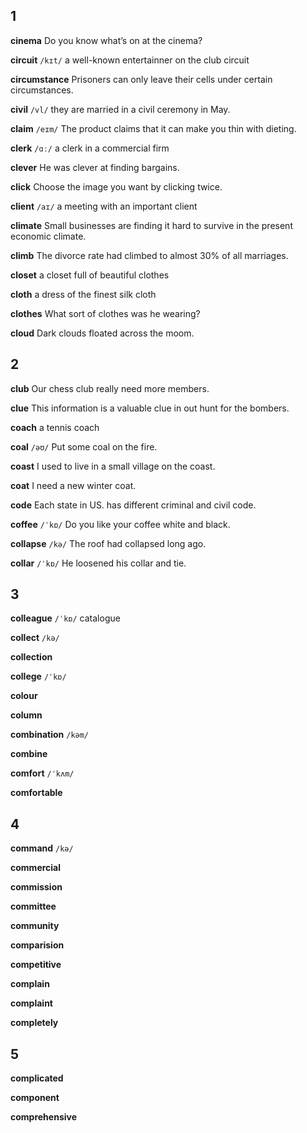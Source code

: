 ## 1
**cinema**
Do you know what’s on at the cinema?

**circuit**
`/kɪt/`
a well-known entertainner on the club circuit

**circumstance**
Prisoners can only leave their cells under certain circumstances.

**civil**
`/vl/`
they are married in a civil ceremony in May.

**claim**
`/eɪm/`
The product claims that it can make you thin with dieting.

**clerk**
`/ɑː/`
a clerk in a commercial firm

**clever**
He was clever at finding bargains.

**click**
Choose the image you want by clicking twice.

**client**
`/aɪ/`
a meeting with an important client

**climate**
Small businesses are finding it hard to survive in the present economic climate.

**climb**
The divorce rate had climbed to almost 30% of all marriages.

**closet**
a closet full of beautiful clothes

**cloth**
a dress of the finest silk cloth

**clothes**
What sort of clothes was he wearing?

**cloud**
Dark clouds floated across the moom.

## 2
**club**
Our chess club really need more members.

**clue**
This information is a valuable clue in out hunt for the bombers.

**coach**
a tennis coach

**coal**
`/əʊ/`
Put some coal on the fire.

**coast**
I used to live in a small village on the coast.

**coat**
I need a new winter coat.

**code**
Each state in US. has different criminal and civil code.

**coffee**
`/ˈkɒ/`
Do you like your coffee white and black.

**collapse**
`/kə/`
The roof had collapsed long ago.

**collar**
`/ˈkɒ/`
He loosened his collar and tie.

## 3
**colleague**
`/ˈkɒ/`
catalogue

**collect**
`/kə/`

**collection**

**college**
`/ˈkɒ/`

**colour**

**column**

**combination**
`/kəm/`

**combine**

**comfort**
`/ˈkʌm/`

**comfortable**

## 4
**command**
`/kə/`

**commercial**

**commission**

**committee**

**community**

**comparision**

**competitive**

**complain**

**complaint**

**completely**

## 5
**complicated**

**component**

**comprehensive**
